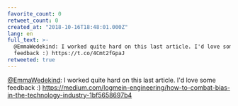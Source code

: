 ```yaml
---
favorite_count: 0
retweet_count: 0
created_at: "2018-10-16T18:48:01.000Z"
lang: en
full_text: >-
  @EmmaWedekind: I worked quite hard on this last article. I'd love some
  feedback :) https://t.co/4Cmt2fGpaJ
retweeted: true
---
```


[@EmmaWedekind](https://twitter.com/EmmaWedekind): I worked quite hard on this
last article. I'd love some feedback :)
<https://medium.com/logmein-engineering/how-to-combat-bias-in-the-technology-industry-1bf5658697b4>
